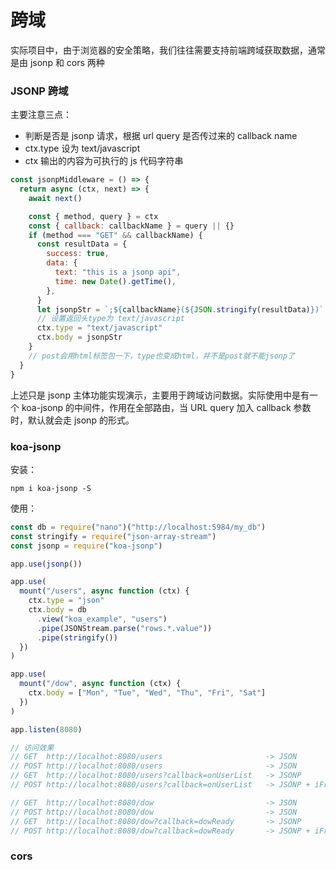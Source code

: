 # 跨域

实际项目中，由于浏览器的安全策略，我们往往需要支持前端跨域获取数据，通常是由 jsonp 和 cors 两种

### JSONP 跨域

主要注意三点：

- 判断是否是 jsonp 请求，根据 url query 是否传过来的 callback name
- ctx.type 设为 text/javascript
- ctx 输出的内容为可执行的 js 代码字符串

```js
const jsonpMiddleware = () => {
  return async (ctx, next) => {
    await next()

    const { method, query } = ctx
    const { callback: callbackName } = query || {}
    if (method === "GET" && callbackName) {
      const resultData = {
        success: true,
        data: {
          text: "this is a jsonp api",
          time: new Date().getTime(),
        },
      }
      let jsonpStr = `;${callbackName}(${JSON.stringify(resultData)})`
      // 设置返回头type为 text/javascript
      ctx.type = "text/javascript"
      ctx.body = jsonpStr
    }
    // post会用html标签包一下，type也变成html，并不是post就不能jsonp了
  }
}
```

上述只是 jsonp 主体功能实现演示，主要用于跨域访问数据。实际使用中是有一个 koa-jsonp 的中间件，作用在全部路由，当 URL query 加入 callback 参数时，默认就会走 jsonp 的形式。

### koa-jsonp

安装：

```shell
npm i koa-jsonp -S
```

使用：

```js
const db = require("nano")("http://localhost:5984/my_db")
const stringify = require("json-array-stream")
const jsonp = require("koa-jsonp")

app.use(jsonp())

app.use(
  mount("/users", async function (ctx) {
    ctx.type = "json"
    ctx.body = db
      .view("koa_example", "users")
      .pipe(JSONStream.parse("rows.*.value"))
      .pipe(stringify())
  })
)

app.use(
  mount("/dow", async function (ctx) {
    ctx.body = ["Mon", "Tue", "Wed", "Thu", "Fri", "Sat"]
  })
)

app.listen(8080)

// 访问效果
// GET  http://localhot:8080/users                       -> JSON
// POST http://localhot:8080/users                       -> JSON
// GET  http://localhot:8080/users?callback=onUserList   -> JSONP
// POST http://localhot:8080/users?callback=onUserList   -> JSONP + iFrame

// GET  http://localhot:8080/dow                         -> JSON
// POST http://localhot:8080/dow                         -> JSON
// GET  http://localhot:8080/dow?callback=dowReady       -> JSONP
// POST http://localhot:8080/dow?callback=dowReady       -> JSONP + iFrame
```

### cors
